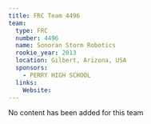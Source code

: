 ```yaml
---
title: FRC Team 4496
team:
  type: FRC
  number: 4496
  name: Sonoran Storm Robotics
  rookie_year: 2013
  location: Gilbert, Arizona, USA
  sponsors:
    - PERRY HIGH SCHOOL
  links:
    Website: 
---
```

No content has been added for this team